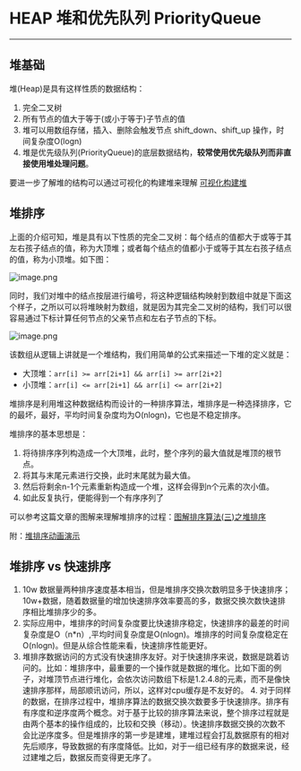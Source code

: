 # HEAP 堆和优先队列 PriorityQueue
---

## 堆基础

堆(Heap)是具有这样性质的数据结构：

1. 完全二叉树 
2. 所有节点的值大于等于(或小于等于)子节点的值
3. 堆可以用数组存储，插入、删除会触发节点 shift_down、shift_up 操作，时间复杂度O(logn)
4. 堆是优先级队列(PriorityQueue)的底层数据结构，**较常使用优先级队列而非直接使用堆处理问题**。

要进一步了解堆的结构可以通过可视化的构建堆来理解 [可视化构建堆](https://www.cs.usfca.edu/~galles/visualization/Heap.html)

## 堆排序

上面的介绍可知，堆是具有以下性质的完全二叉树：每个结点的值都大于或等于其左右孩子结点的值，称为大顶堆；或者每个结点的值都小于或等于其左右孩子结点的值，称为小顶堆。如下图：

![image.png](https://images.zenhubusercontent.com/5b83aeb622e474383b984d11/91b1b017-d1c2-469e-b2fb-f2779ed0e255)

同时，我们对堆中的结点按层进行编号，将这种逻辑结构映射到数组中就是下面这个样子，之所以可以将堆映射为数组，就是因为其完全二叉树的结构，我们可以很容易通过下标计算任何节点的父亲节点和左右子节点的下标。

![image.png](https://images.zenhubusercontent.com/5b83aeb622e474383b984d11/52bade3c-9267-4ea2-9fdf-aff5c09aec3f)

该数组从逻辑上讲就是一个堆结构，我们用简单的公式来描述一下堆的定义就是：

- 大顶堆：`arr[i] >= arr[2i+1] && arr[i] >= arr[2i+2]`
- 小顶堆：`arr[i] <= arr[2i+1] && arr[i] <= arr[2i+2]`  

堆排序是利用堆这种数据结构而设计的一种排序算法，堆排序是一种选择排序，它的最坏，最好，平均时间复杂度均为O(nlogn)，它也是不稳定排序。

堆排序的基本思想是：

1. 将待排序序列构造成一个大顶堆，此时，整个序列的最大值就是堆顶的根节点。
2. 将其与末尾元素进行交换，此时末尾就为最大值。
3. 然后将剩余n-1个元素重新构造成一个堆，这样会得到n个元素的次小值。
4. 如此反复执行，便能得到一个有序序列了

可以参考这篇文章的图解来理解堆排序的过程：[图解排序算法(三)之堆排序](https://www.cnblogs.com/chengxiao/p/6129630.html)

附：[堆排序动画演示](https://www.cs.usfca.edu/~galles/visualization/HeapSort.html)

## 堆排序 vs 快速排序

1. 10w 数据量两种排序速度基本相当，但是堆排序交换次数明显多于快速排序；10w+数据，随着数据量的增加快速排序效率要高的多，数据交换次数快速排序相比堆排序少的多。
2. 实际应用中，堆排序的时间复杂度要比快速排序稳定，快速排序的最差的时间复杂度是O（n*n）,平均时间复杂度是O(nlogn)。堆排序的时间复杂度稳定在O(nlogn)。但是从综合性能来看，快速排序性能更好。
3. 堆排序数据访问的方式没有快速排序友好。对于快速排序来说，数据是跳着访问的。比如：堆排序中，最重要的一个操作就是数据的堆化。比如下面的例子，对堆顶节点进行堆化，会依次访问数组下标是1.2.4.8的元素，而不是像快速排序那样，局部顺讯访问，所以，这样对cpu缓存是不友好的。
4. 对于同样的数据，在排序过程中，堆排序算法的数据交换次数要多于快速排序。排序有 有序度和逆序度两个概念。对于基于比较的排序算法来说，整个排序过程就是由两个基本的操作组成的，比较和交换（移动）。快速排序数据交换的次数不会比逆序度多。但是堆排序的第一步是建堆，建堆过程会打乱数据原有的相对先后顺序，导致数据的有序度降低。比如，对于一组已经有序的数据来说，经过建堆之后，数据反而变得更无序了。